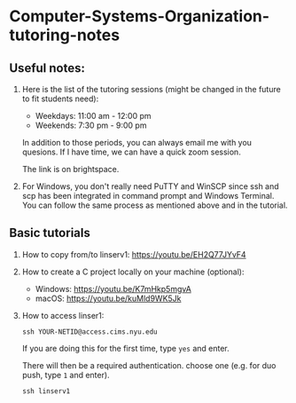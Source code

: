 # Computer-Systems-Organization-tutoring-notes
## Useful notes:
1. Here is the list of the tutoring sessions (might be changed in the future to fit students need):

    - Weekdays: 11:00 am - 12:00 pm
    - Weekends: 7:30 pm - 9:00 pm

    In addition to those periods, you can always email me with you quesions. If I have time, we can have a quick zoom session.

    The link is on brightspace.

2. For Windows, you don't really need PuTTY and WinSCP since ssh and scp has been integrated in command prompt and Windows Terminal. You can follow the same process as mentioned above and in the tutorial.

## Basic tutorials
1. How to copy from/to linserv1:
https://youtu.be/EH2Q77JYvF4

2. How to create a C project locally on your machine (optional):
    - Windows: https://youtu.be/K7mHkp5mgvA
    - macOS: https://youtu.be/kuMld9WK5Jk

3. How to access linser1:
    ```
    ssh YOUR-NETID@access.cims.nyu.edu
    ```
    If you are doing this for the first time, type `yes` and enter.

    There will then be a required authentication. choose one (e.g. for duo push, type `1` and enter).
    ```
    ssh linserv1
    ```

